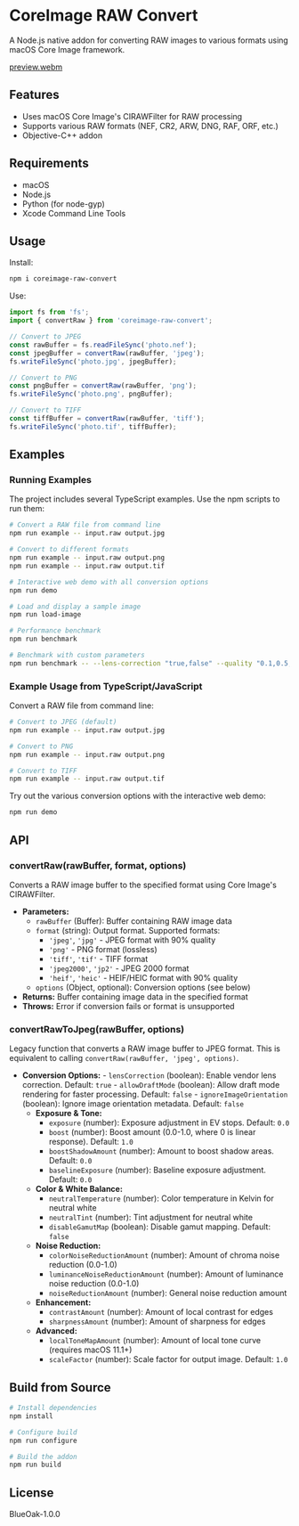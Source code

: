 # CoreImage RAW Convert

A Node.js native addon for converting RAW images to various formats using macOS Core Image framework.

[preview.webm](https://github.com/user-attachments/assets/793a76c0-6b81-47ea-b155-02445fe38a48)

## Features

- Uses macOS Core Image's CIRAWFilter for RAW processing
- Supports various RAW formats (NEF, CR2, ARW, DNG, RAF, ORF, etc.)
- Objective-C++ addon

## Requirements

- macOS
- Node.js
- Python (for node-gyp)
- Xcode Command Line Tools

## Usage

Install:

```bash
npm i coreimage-raw-convert
```

Use:

```javascript
import fs from 'fs';
import { convertRaw } from 'coreimage-raw-convert';

// Convert to JPEG
const rawBuffer = fs.readFileSync('photo.nef');
const jpegBuffer = convertRaw(rawBuffer, 'jpeg');
fs.writeFileSync('photo.jpg', jpegBuffer);

// Convert to PNG
const pngBuffer = convertRaw(rawBuffer, 'png');
fs.writeFileSync('photo.png', pngBuffer);

// Convert to TIFF
const tiffBuffer = convertRaw(rawBuffer, 'tiff');
fs.writeFileSync('photo.tif', tiffBuffer);
```

## Examples

### Running Examples

The project includes several TypeScript examples. Use the npm scripts to run them:

```bash
# Convert a RAW file from command line
npm run example -- input.raw output.jpg

# Convert to different formats
npm run example -- input.raw output.png
npm run example -- input.raw output.tif

# Interactive web demo with all conversion options
npm run demo

# Load and display a sample image
npm run load-image

# Performance benchmark
npm run benchmark

# Benchmark with custom parameters
npm run benchmark -- --lens-correction "true,false" --quality "0.1,0.5,0.9" --format "jpeg,tif" --draft-mode "true,false" --boost "0.0,1.0" --iterations 10
```

### Example Usage from TypeScript/JavaScript

Convert a RAW file from command line:

```bash
# Convert to JPEG (default)
npm run example -- input.raw output.jpg

# Convert to PNG
npm run example -- input.raw output.png

# Convert to TIFF
npm run example -- input.raw output.tif
```

Try out the various conversion options with the interactive web demo:

```bash
npm run demo
```

## API

### convertRaw(rawBuffer, format, options)

Converts a RAW image buffer to the specified format using Core Image's CIRAWFilter.

- **Parameters:**
  - `rawBuffer` (Buffer): Buffer containing RAW image data
  - `format` (string): Output format. Supported formats:
    - `'jpeg'`, `'jpg'` - JPEG format with 90% quality
    - `'png'` - PNG format (lossless)
    - `'tiff'`, `'tif'` - TIFF format
    - `'jpeg2000'`, `'jp2'` - JPEG 2000 format
    - `'heif'`, `'heic'` - HEIF/HEIC format with 90% quality
  - `options` (Object, optional): Conversion options (see below)
- **Returns:** Buffer containing image data in the specified format
- **Throws:** Error if conversion fails or format is unsupported

### convertRawToJpeg(rawBuffer, options)

Legacy function that converts a RAW image buffer to JPEG format. This is equivalent to calling `convertRaw(rawBuffer, 'jpeg', options)`.

- **Conversion Options:** - `lensCorrection` (boolean): Enable vendor lens correction. Default: `true` - `allowDraftMode` (boolean): Allow draft mode rendering for faster processing. Default: `false` - `ignoreImageOrientation` (boolean): Ignore image orientation metadata. Default: `false`
  - **Exposure & Tone:**
    - `exposure` (number): Exposure adjustment in EV stops. Default: `0.0`
    - `boost` (number): Boost amount (0.0-1.0, where 0 is linear response). Default: `1.0`
    - `boostShadowAmount` (number): Amount to boost shadow areas. Default: `0.0`
    - `baselineExposure` (number): Baseline exposure adjustment. Default: `0.0`
  - **Color & White Balance:**
    - `neutralTemperature` (number): Color temperature in Kelvin for neutral white
    - `neutralTint` (number): Tint adjustment for neutral white
    - `disableGamutMap` (boolean): Disable gamut mapping. Default: `false`
  - **Noise Reduction:**
    - `colorNoiseReductionAmount` (number): Amount of chroma noise reduction (0.0-1.0)
    - `luminanceNoiseReductionAmount` (number): Amount of luminance noise reduction (0.0-1.0)
    - `noiseReductionAmount` (number): General noise reduction amount
  - **Enhancement:**
    - `contrastAmount` (number): Amount of local contrast for edges
    - `sharpnessAmount` (number): Amount of sharpness for edges
  - **Advanced:**
    - `localToneMapAmount` (number): Amount of local tone curve (requires macOS 11.1+)
    - `scaleFactor` (number): Scale factor for output image. Default: `1.0`

## Build from Source

```bash
# Install dependencies
npm install

# Configure build
npm run configure

# Build the addon
npm run build
```

## License

BlueOak-1.0.0
